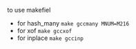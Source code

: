 to use makefiel
- for hash_many `make gccmany MNUM=M216`
- for xof `make gccxof`
- for inplace `make gccinp`